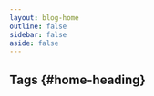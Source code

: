 ```yaml
---
layout: blog-home
outline: false
sidebar: false
aside: false
---
```


## Tags {#home-heading}

<Tags />
